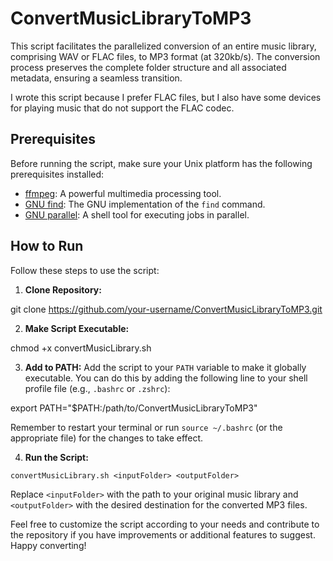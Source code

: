 # ConvertMusicLibraryToMP3

This script facilitates the parallelized conversion of an entire music library, comprising WAV or FLAC files, to MP3 format (at 320kb/s).
The conversion process preserves the complete folder structure and all associated metadata, ensuring a seamless transition.

I wrote this script because I prefer FLAC files, but I also have some devices for playing music that do not support the FLAC codec.

## Prerequisites

Before running the script, make sure your Unix platform has the following prerequisites installed:

- [ffmpeg](https://ffmpeg.org/): A powerful multimedia processing tool.
- [GNU find](https://www.gnu.org/software/findutils/): The GNU implementation of the `find` command.
- [GNU parallel](https://www.gnu.org/software/parallel/): A shell tool for executing jobs in parallel.

## How to Run

Follow these steps to use the script:

1. **Clone Repository:**

git clone https://github.com/your-username/ConvertMusicLibraryToMP3.git


2. **Make Script Executable:**

chmod +x convertMusicLibrary.sh


3. **Add to PATH:**
Add the script to your `PATH` variable to make it globally executable. You can do this by adding the following line to your shell profile file (e.g., `.bashrc` or `.zshrc`):

export PATH="$PATH:/path/to/ConvertMusicLibraryToMP3"

Remember to restart your terminal or run `source ~/.bashrc` (or the appropriate file) for the changes to take effect.

4. **Run the Script:**

`convertMusicLibrary.sh <inputFolder> <outputFolder>`

Replace `<inputFolder>` with the path to your original music library and `<outputFolder>` with the desired destination for the converted MP3 files.

Feel free to customize the script according to your needs and contribute to the repository if you have improvements or additional features to suggest. Happy converting!


